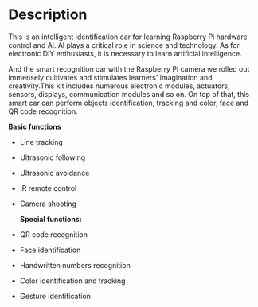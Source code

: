 # Description

This is an intelligent identification car for learning Raspberry Pi hardware control and Al. Al plays a critical role in science and technology. As for electronic DlY enthusiasts, it is necessary to learn artificial intelligence.

And the smart recognition car with the Raspberry Pi camera we rolled out immensely cultivates and stimulates learners' imagination and creativity.This kit includes numerous electronic modules, actuators, sensors, displays, communication modules and so on. On top of that, this smart car can perform objects identification, tracking and color, face and QR code recognition.

**Basic functions**

  - Line tracking

  - Ultrasonic following

  - Ultrasonic avoidance

  - IR remote control

  - Camera shooting
    
    **Special functions:**

<!-- end list -->

  - QR code recognition

  - Face identification

  - Handwritten numbers recognition

  - Color identification and tracking

  - Gesture identification
